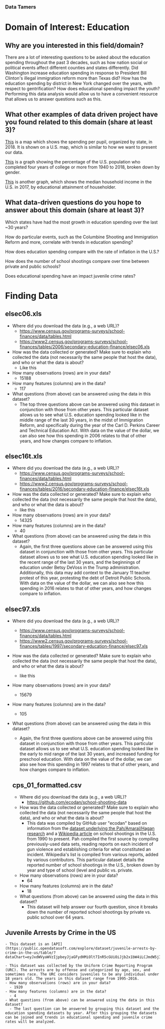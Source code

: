 ### Data Tamers
# **Domain of Interest: Education**
## Why are you interested in this field/domain?
There are a lot of interesting questions to be asked about the education spending
throughout the past 3 decades, such as how nation social or political events
affect different counties and states differently. Did Washington increase
education spending in response to President Bill Clinton's illegal immigration
reform more than Texas did? How has the education spending by district in New
York changed over the years, with respect to gentrification? How does educational spending impact the youth? Performing this
data analysis would allow us to have a convenient resource that allows us to
answer questions such as this.

## What other examples of data driven project have you found related to this domain (share at least 3)?

[This](https://www.edweek.org/ew/collections/quality-counts-2018-state-finance/map-per-pupil-spending-state-by-state.html) is a map which shows the spending per pupil, organized by state, in 2018. It
is shown on a U.S. map, which is similar to how we want to present our data.

[This](https://www.statista.com/statistics/184272/educational-attainment-of-college-diploma-or-higher-by-gender/) is a graph showing the percentage of the U.S. population who completed four years of college or more from 1940 to 2018, broken down by gender.

[This](https://www.statista.com/statistics/233301/median-household-income-in-the-united-states-by-education/) is another graph, which shows the median household income in the U.S. in 2017, by educational attainment of householder.


## What data-driven questions do you hope to answer about this domain (share at least 3)?
Which states have had the most growth in education spending over the last ~30 years?

How do particular events, such as the Columbine Shooting and Immigration Reform and more, correlate with trends in education spending?

How does education spending compare with the rate of inflation in the U.S.?

How does the number of school shootings compare over time between private and public schools?

Does educational spending have an impact juvenile crime rates?

# **Finding Data**
## elsec06.xls
- Where did you download the data (e.g., a web URL)?
  - https://www.census.gov/programs-surveys/school-finances/data/tables.html
  - https://www2.census.gov/programs-surveys/school-finances/tables/2006/secondary-education-finance/elsec06.xls
- How was the data collected or generated? Make sure to explain who collected the data (not necessarily the same people that host the data), and who or what the data is about?
  - Like this
- How many observations (rows) are in your data?
  - 15188
- How many features (columns) are in the data?
  - 117
- What questions (from above) can be answered using the data in this dataset?
  - The top three questions above can be answered using this dataset in conjunction with those from other years. This particular dataset allows us to see what U.S. education spending looked like in the middle range of the last 30 years, in the midst of Immigration Reform, and specifically during the year of the Carl D. Perkins Career and Technical Education Act. With data on the value of the dollar, we can also see how this spending in 2006 relates to that of other years, and how changes compare to inflation.

## elsec16t.xls
- Where did you download the data (e.g., a web URL)?
  - https://www.census.gov/programs-surveys/school-finances/data/tables.html
  - https://www2.census.gov/programs-surveys/school-finances/tables/2016/secondary-education-finance/elsec16t.xls
- How was the data collected or generated? Make sure to explain who collected the data (not necessarily the same people that host the data), and who or what the data is about?
  - like this
- How many observations (rows) are in your data?
  - 14325
- How many features (columns) are in the data?
  - 40
- What questions (from above) can be answered using the data in this dataset?
  - Again, the first three questions above can be answered using this dataset in conjunction with those from other years. This particular dataset allows us to see what U.S. education spending looked like in the recent range of the last 30 years, and the beginnings of education under Betsy DeVoss in the Trump administration. Additionally, this data may add context to the January 11 teacher protest of this year, protesting the debt of Detroit Public Schools. With data on the value of the dollar, we can also see how this spending in 2016 relates to that of other years, and how changes compare to inflation.

## elsec97.xls
- Where did you download the data (e.g., a web URL)?
  - https://www.census.gov/programs-surveys/school-finances/data/tables.html
  - https://www2.census.gov/programs-surveys/school-finances/tables/1997/secondary-education-finance/elsec97.xls
- How was the data collected or generated? Make sure to explain who collected the data (not necessarily the same people that host the data), and who or what the data is about?
  - like this
- How many observations (rows) are in your data?
  - 15679
- How many features (columns) are in the data?
  - 105
- What questions (from above) can be answered using the data in this dataset?
  - Again, the first three questions above can be answered using this dataset in conjunction with those from other years. This particular dataset allows us to see what U.S. education spending looked like in the early to mid range of the last 30 years, and increased funding for preschool education. With data on the value of the dollar, we can also see how this spending in 1997 relates to that of other years, and how changes compare to inflation.

  ## cps_01_formatted.csv
  - Where did you download the data (e.g., a web URL)?
    - https://github.com/ecodan/school-shooting-data
  - How was the data collected or generated? Make sure to explain who collected the data (not necessarily the same people that host the data), and who or what the data is about?
    - This data was compiled by GitHub user "ecodan" based on information from the [dataset underlying the Pah/Amaral/Hagan research](https://news.northwestern.edu/stories/2017/01/shootings-us-schools-link-unemployment) and a [Wikipedia article](https://en.wikipedia.org/wiki/School_shootings_in_the_United_States) on school shootings in the U.S. from 1990 to present. Pah compiled the first source by compiling previously-used data sets, reading reports on each incident of gun violence and establishing criteria for what constituted an incident. Wikipedia's list is compiled from various reports, added by various contributors. This particular dataset details the reported number of school shootings in the U.S., broken down by year and type of school (level and public vs. private.
  - How many observations (rows) are in your data?
    - 64
  - How many features (columns) are in the data?
    - 18
  - What questions (from above) can be answered using the data in this dataset?
    - This dataset will help answer our fourth question, since it breaks down the number of reported school shootings by private vs. public school over 64 years.

 ## Juvenile Arrests by Crime in the US

    - This dataset is an [API](https://public.opendatasoft.com/explore/dataset/juvenile-arrests-by-crime-in-the-us/table/?dataChart=eyJxdWVyaWVzIjpbeyJjaGFydHMiOlt7InR5cGUiOiJjb2x1bW4iLCJmdW5jIjoiQVZHIiwieUF4aXMiOiJjb3VudCIsInNjaWVudGlmaWNEaXNwbGF5Ijp0cnVlLCJjb2xvciI6IiMyQzNGNTYifV0sInhBeGlzIjoieWVhciIsIm1heHBvaW50cyI6NTAsInNvcnQiOiIiLCJjb25maWciOnsiZGF0YXNldCI6Imp1dmVuaWxlLWFycmVzdHMtYnktY3JpbWUtaW4tdGhlLXVzIiwib3B0aW9ucyI6e319fV0sInRpbWVzY2FsZSI6IiIsImRpc3BsYXlMZWdlbmQiOnRydWUsImFsaWduTW9udGgiOnRydWV9)

    - This dataset was collected by the Uniform Crime Reporting Program (URC). The arrests are by offense and categorized by age, sex, and sometimes race. The URC considers juveniles to be any individual under 18 years old. The years in this dataset range from 1995-2016.
    - How many observations (rows) are in your data?
      - 1920
    - How many features (columns) are in the data?
      - 4
    - What questions (from above) can be answered using the data in this dataset?
      - The last question can be answered by grouping this dataset and the education spending datasets by year. After this grouping the datasets can be joined and trends in educational spending and juvenile crime rates will be analyzed.    
